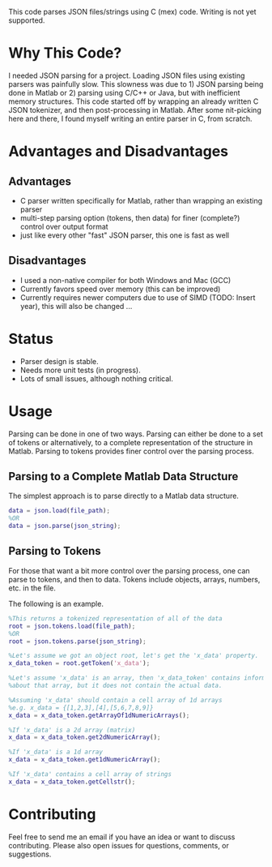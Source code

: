 This code parses JSON files/strings using C (mex) code. Writing is not yet supported.

# Why This Code?

I needed JSON parsing for a project. Loading JSON files using existing parsers was painfully slow. This slowness was due to 1) JSON parsing being done in Matlab or 2) parsing using C/C++ or Java, but with inefficient memory structures. This code started off by wrapping an already written C JSON tokenizer, and then post-processing in Matlab. After some nit-picking here and there, I found myself writing an entire parser in C, from scratch.

# Advantages and Disadvantages

## Advantages
* C parser written specifically for Matlab, rather than wrapping an existing parser
* multi-step parsing option (tokens, then data) for finer (complete?) control over output format
* just like every other "fast" JSON parser, this one is fast as well

## Disadvantages
* I used a non-native compiler for both Windows and Mac (GCC)
* Currently favors speed over memory (this can be improved)
* Currently requires newer computers due to use of SIMD (TODO: Insert year), this will also be changed ...

# Status

* Parser design is stable.
* Needs more unit tests (in progress).
* Lots of small issues, although nothing critical.

# Usage

Parsing can be done in one of two ways. Parsing can either be done to a set of tokens or alternatively, to a complete representation of the structure in Matlab. Parsing to tokens provides finer control over the parsing process.

## Parsing to a Complete Matlab Data Structure

The simplest approach is to parse directly to a Matlab data structure.

```matlab
data = json.load(file_path);
%OR
data = json.parse(json_string);
```

## Parsing to Tokens

For those that want a bit more control over the parsing process, one can parse to tokens, and then to data. Tokens include objects, arrays, numbers, etc. in the file. 

The following is an example.

```matlab
%This returns a tokenized representation of all of the data
root = json.tokens.load(file_path);
%OR
root = json.tokens.parse(json_string);

%Let's assume we got an object root, let's get the 'x_data' property.
x_data_token = root.getToken('x_data');

%Let's assume 'x_data' is an array, then 'x_data_token' contains information
%about that array, but it does not contain the actual data.

%Assuming 'x_data' should contain a cell array of 1d arrays
%e.g. x_data = {[1,2,3],[4],[5,6,7,8,9]}
x_data = x_data_token.getArrayOf1dNumericArrays();

%If 'x_data' is a 2d array (matrix)
x_data = x_data_token.get2dNumericArray();

%If 'x_data' is a 1d array
x_data = x_data_token.get1dNumericArray();

%If 'x_data' contains a cell array of strings
x_data = x_data_token.getCellstr();
```

# Contributing

Feel free to send me an email if you have an idea or want to discuss contributing. Please also open issues for questions, comments, or suggestions.



